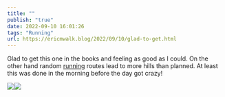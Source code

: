 ```yaml
---
title: ""
publish: "true"
date: 2022-09-10 16:01:26
tags: "Running"
url: https://ericmwalk.blog/2022/09/10/glad-to-get.html
---
```


Glad to get this one in the books and feeling as good as I could. On the other hand random [running](http://www.strava.com/activities/7785493405) routes lead to more hills than planned. At least this was done in the morning before the day got crazy!


![](https://ericmwalk.blog/uploads/2022/91ed8fa525.jpg)![](https://ericmwalk.blog/uploads/2022/77dd7331b3.jpg)
